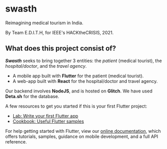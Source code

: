 # swasth

Reimagining medical tourism in India. 

By Team E.D.I.T.H, for IEEE's HACKtheCRISIS, 2021.

## What does this project consist of?

***Swasth*** seeks to bring together 3 entities: the *patient* (medical tourist), the *hospital/doctor*, and the *travel agency*.
- A mobile app built with **Flutter** for the patient (medical tourist).
- A web-app built with **React** for the hospital/doctor and travel agency. 

Our backend involves **NodeJS**, and is hosted on **Glitch**. We have used **Deta.sh** for the database.


A few resources to get you started if this is your first Flutter project:

- [Lab: Write your first Flutter app](https://flutter.dev/docs/get-started/codelab)
- [Cookbook: Useful Flutter samples](https://flutter.dev/docs/cookbook)

For help getting started with Flutter, view our
[online documentation](https://flutter.dev/docs), which offers tutorials,
samples, guidance on mobile development, and a full API reference.
